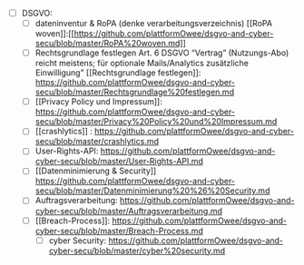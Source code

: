 - [ ] DSGVO: 
	- [ ] dateninventur & RoPA (denke verarbeitungsverzeichnis) [[RoPA woven]]:[[https://github.com/plattformOwee/dsgvo-and-cyber-secu/blob/master/RoPA%20woven.md]]
	- [ ] Rechtsgrundlage festlegen Art. 6 DSGVO “Vertrag” (Nutzungs-Abo) reicht meistens; für optionale Mails/Analytics zusätzliche Einwilligung" [[Rechtsgrundlage festlegen]]: https://github.com/plattformOwee/dsgvo-and-cyber-secu/blob/master/Rechtsgrundlage%20festlegen.md
	- [ ] [[Privacy Policy und Impressum]]: https://github.com/plattformOwee/dsgvo-and-cyber-secu/blob/master/Privacy%20Policy%20und%20Impressum.md
	- [ ] [[crashlytics]] : https://github.com/plattformOwee/dsgvo-and-cyber-secu/blob/master/crashlytics.md
	- [ ] User-Rights-API: https://github.com/plattformOwee/dsgvo-and-cyber-secu/blob/master/User-Rights-API.md
	- [ ] [[Datenminimierung & Security]] https://github.com/plattformOwee/dsgvo-and-cyber-secu/blob/master/Datenminimierung%20%26%20Security.md
	- [ ] Auftragsverarbeitung: https://github.com/plattformOwee/dsgvo-and-cyber-secu/blob/master/Auftragsverarbeitung.md
	- [ ] [[Breach-Process]]: https://github.com/plattformOwee/dsgvo-and-cyber-secu/blob/master/Breach-Process.md
      - [ ] cyber Security: https://github.com/plattformOwee/dsgvo-and-cyber-secu/blob/master/cyber%20security.md
